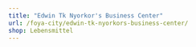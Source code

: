 ```yaml
---
title: "Edwin Tk Nyorkor's Business Center"
url: /foya-city/edwin-tk-nyorkors-business-center/
shop: Lebensmittel
---
```

